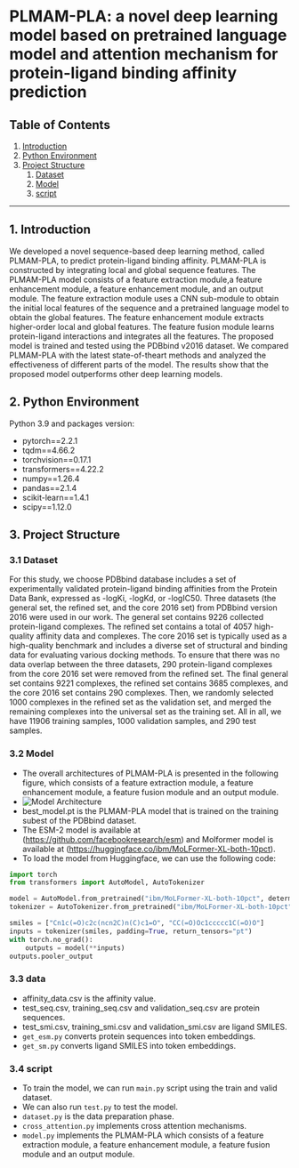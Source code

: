 # PLMAM-PLA: a novel deep learning model based on pretrained language model and attention mechanism for protein-ligand binding affinity prediction
## Table of Contents

1. [Introduction](#introduction)
2. [Python Environment](#python-environment)
3. [Project Structure](#Project-Structure)
   1. [Dataset](#Dataset)
   2. [Model](#Model)
   3. [script](#script)
---
## 1. Introduction

We
developed a novel sequence-based deep learning method, called PLMAM-PLA, to predict protein-ligand binding affinity.
PLMAM-PLA is constructed by integrating local and global sequence features. The PLMAM-PLA model consists of a
feature extraction module,a feature enhancement module, a feature enhancement module, and an output module. The
feature extraction module uses a CNN sub-module to obtain the initial local features of the sequence and a pretrained
language model to obtain the global features. The feature enhancement module extracts higher-order local and global
features. The feature fusion module learns protein-ligand interactions and integrates all the features. The proposed
model is trained and tested using the PDBbind v2016 dataset. We compared PLMAM-PLA with the latest state-of-theart methods and analyzed the effectiveness of different parts of the model. The results show that the proposed model
outperforms other deep learning models.


## 2. Python Environment

Python 3.9 and packages version:

- pytorch==2.2.1
- tqdm==4.66.2                            
- torchvision==0.17.1    
- transformers==4.22.2
- numpy==1.26.4
- pandas==2.1.4
- scikit-learn==1.4.1
- scipy==1.12.0 

## 3. Project Structure

### 3.1 **Dataset**

   For this study, we choose PDBbind database includes a set of experimentally validated protein-ligand binding affinities from the Protein Data Bank, expressed as -logKi, -logKd, or -logIC50. Three datasets (the general set, the refined set, and the core 2016 set) from PDBbind version 2016 were used in our work. The general set contains 9226 collected protein-ligand complexes. The refined set contains a total of 4057 high-quality affinity data and complexes. The core 2016 set is typically used as a high-quality benchmark and includes a diverse set of structural and binding data for evaluating various docking methods. To ensure that there was no data overlap between the three datasets, 290 protein-ligand complexes from the core 2016 set were removed from the refined set. The final general set contains 9221 complexes, the refined set contains 3685 complexes, and the core 2016 set contains 290 complexes. Then, we randomly selected 1000 complexes in the refined set as the validation set, and merged the remaining complexes into the universal set as the training set. All in all, we have 11906 training samples, 1000 validation samples, and 290 test samples.

### 3.2 **Model**
   -  The overall architectures of PLMAM-PLA is presented in the following figure, which consists of a feature extraction module, a feature enhancement module, a feature fusion module and an output module.
   -  ![Model Architecture](https://github.com/SAJ-2001/PLMAM-PLA/blob/main/PLMAM-PLA.jpg)
   -  best_model.pt is the PLMAM-PLA model that is trained on the training subest of the PDBbind dataset.
   -  The ESM-2 model is available at (https://github.com/facebookresearch/esm) and Molformer model is available at (https://huggingface.co/ibm/MoLFormer-XL-both-10pct).
   -   To load the model from Huggingface, we can use the following code:
```python
import torch
from transformers import AutoModel, AutoTokenizer

model = AutoModel.from_pretrained("ibm/MoLFormer-XL-both-10pct", deterministic_eval=True, trust_remote_code=True)
tokenizer = AutoTokenizer.from_pretrained("ibm/MoLFormer-XL-both-10pct", trust_remote_code=True)

smiles = ["Cn1c(=O)c2c(ncn2C)n(C)c1=O", "CC(=O)Oc1ccccc1C(=O)O"]
inputs = tokenizer(smiles, padding=True, return_tensors="pt")
with torch.no_grad():
    outputs = model(**inputs)
outputs.pooler_output
```

### 3.3 **data**
   -   affinity_data.csv is the affinity value.
   -   test_seq.csv, training_seq.csv and validation_seq.csv are protein sequences.
   -   test_smi.csv, training_smi.csv and validation_smi.csv are ligand SMILES.
   - `get_esm.py` converts protein sequences into token embeddings.
   - `get_sm.py` converts ligand SMILES into token embeddings.
### 3.4 **script**
   -   To train the model, we can run `main.py` script using the train and valid dataset.
   -   We can also run `test.py` to test the model.
   - `dataset.py` is the data preparation phase.
   - `cross_attention.py` implements cross attention mechanisms.
   - `model.py` implements the PLMAM-PLA which consists of a feature extraction module, a feature enhancement module, a feature fusion module and an output module.
